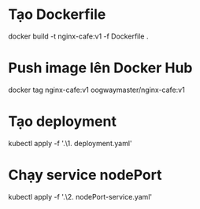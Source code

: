 # Tạo Dockerfile
docker build -t nginx-cafe:v1 -f Dockerfile .

# Push image lên Docker Hub
docker tag nginx-cafe:v1 oogwaymaster/nginx-cafe:v1

# Tạo deployment
kubectl apply -f '.\1. deployment.yaml'

# Chạy service nodePort
kubectl apply -f '.\2. nodePort-service.yaml'